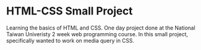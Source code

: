 # HTML-CSS Small Project
Learning the basics of HTML and CSS. One day project done at the National Taiwan Univeristy 2 week web programming course. In this small project, specifically wanted to work on media query in CSS.
